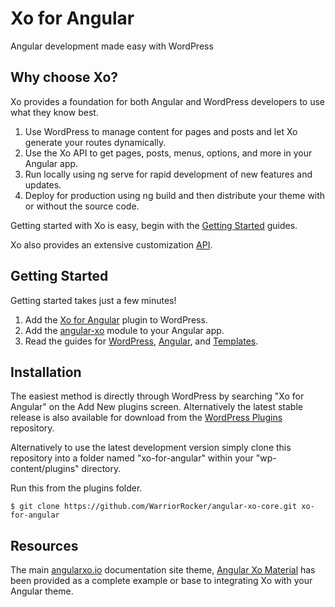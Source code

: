 # Xo for Angular
Angular development made easy with WordPress

## Why choose Xo?
Xo provides a foundation for both Angular and WordPress developers to use what they know best.

1. Use WordPress to manage content for pages and posts and let Xo generate your routes dynamically.
2. Use the Xo API to get pages, posts, menus, options, and more in your Angular app.
3. Run locally using ng serve for rapid development of new features and updates.
4. Deploy for production using ng build and then distribute your theme with or without the source code.

Getting started with Xo is easy, begin with the [Getting Started](https://angularxo.io/guides) guides.

Xo also provides an extensive customization [API](https://angularxo.io/api).

## Getting Started
Getting started takes just a few minutes!

1. Add the [Xo for Angular](https://wordpress.org/plugins/xo-for-angular/) plugin to WordPress.
2. Add the [angular-xo](https://www.npmjs.com/package/angular-xo) module to your Angular app.
3. Read the guides for [WordPress](https://angularxo.io/guides/wordpress), [Angular](https://angularxo.io/guides/angular), and [Templates](https://angularxo.io/guides/templates).

## Installation
The easiest method is directly through WordPress by searching "Xo for Angular" on the Add New plugins screen. Alternatively the latest stable release is also available for download from the [WordPress Plugins](https://wordpress.org/plugins/xo-for-angular/) repository. 

Alternatively to use the latest development version simply clone this repository into a folder named "xo-for-angular" within your "wp-content/plugins" directory.

Run this from the plugins folder.
```
$ git clone https://github.com/WarriorRocker/angular-xo-core.git xo-for-angular
```

## Resources
The main [angularxo.io](https://angularxo.io) documentation site theme, [Angular Xo Material](https://github.com/WarriorRocker/angular-xo-material) has been provided as a complete example or base to integrating Xo with your Angular theme.
